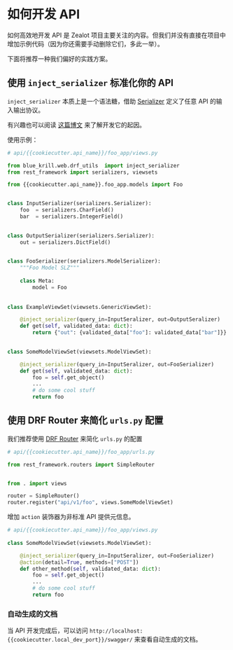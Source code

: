 # 如何开发 API

如何高效地开发 API 是 Zealot 项目主要关注的内容。但我们并没有直接在项目中增加示例代码（因为你还需要手动删除它们，多此一举）。

下面将推荐一种我们偏好的实践方案。

## 使用 `inject_serializer` 标准化你的 API

`inject_serializer` 本质上是一个语法糖，借助 [Serializer](https://www.django-rest-framework.org/api-guide/serializers/) 定义了任意 API 的输入输出协议。

有兴趣也可以阅读 [这篇博文](https://emergencyexit.xyz/make-serializer-as-dependency-injector.html) 来了解开发它的起因。

使用示例：

```python
# api/{{cookiecutter.api_name}}/foo_app/views.py

from blue_krill.web.drf_utils  import inject_serializer
from rest_framework import serializers, viewsets

from {{cookiecutter.api_name}}.foo_app.models import Foo


class InputSerializer(serializers.Serializer):
    foo  = serializers.CharField()
    bar  = serializers.IntegerField()

    
class OutputSerializer(serializers.Serializer):
    out = serializers.DictField()

    
class FooSerializer(serializers.ModelSerializer):
    """Foo Model SLZ"""
    
    class Meta:
        model = Foo
    
        
class ExampleViewSet(viewsets.GenericViewSet):

    @inject_serializer(query_in=InputSeralizer, out=OutputSeralizer)
    def get(self, validated_data: dict):
        return {"out": {validated_data["foo"]: validated_data["bar"]}}

    
class SomeModelViewSet(viewsets.ModelViewSet):

    @inject_serializer(query_in=InputSeralizer, out=FooSerializer)
    def get(self, validated_data: dict):
        foo = self.get_object()
        ...
        # do some cool stuff
        return foo

```


## 使用 DRF Router 来简化 `urls.py` 配置

我们推荐使用 [DRF Router](https://www.django-rest-framework.org/api-guide/routers/) 来简化 `urls.py` 的配置



```python
# api/{{cookiecutter.api_name}}/foo_app/urls.py

from rest_framework.routers import SimpleRouter


from . import views 

router = SimpleRouter()
router.register("api/v1/foo", views.SomeModelViewSet)

```



增加 `action` 装饰器为非标准 API 提供元信息。

```python
# api/{{cookiecutter.api_name}}/foo_app/views.py
    
class SomeModelViewSet(viewsets.ModelViewSet):

    @inject_serializer(query_in=InputSeralizer, out=FooSerializer)
    @action(detail=True, methods=["POST"])
    def other_method(self, validated_data: dict):
        foo = self.get_object()
        ...
        # do some cool stuff
        return foo

```

### 自动生成的文档

当 API 开发完成后，可以访问 `http://localhost:{{cookiecutter.local_dev_port}}/swagger/` 来查看自动生成的文档。